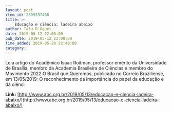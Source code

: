 ```yaml
---
layout: post
item_id: 2599337468
title: >-
    Educação e ciência: ladeira abaixo
author: Tatu D'Oquei
date: 2019-05-12 22:00:00
pub_date: 2019-05-12 22:00:00
time_added: 2019-05-20 22:40:08
category: 
---
```


Leia artigo do Acadêmico Isaac Roitman, professor emérito da Universidade de Brasília, membro da Academia Brasileira de Ciências e membro do Movimento 2022 O Brasil que Queremos, publicado no Correio Braziliense, em 13/05/2019: O reconhecimento da importância do papel da educação e da ciênci

**Link:** [http://www.abc.org.br/2019/05/13/educacao-e-ciencia-ladeira-abaixo/](http://www.abc.org.br/2019/05/13/educacao-e-ciencia-ladeira-abaixo/)

